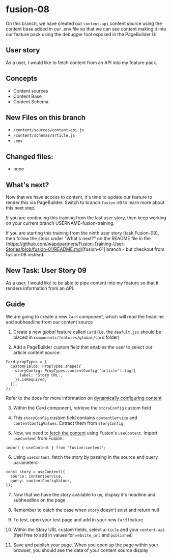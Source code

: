 # fusion-08

On this branch, we have created our `content-api` content source using the content base added in our .env file so that we can see content making it into our feature pack using the debugger tool exposed in the PageBuilder UI.

## User story
As a user, I would like to fetch content from an API into my feature pack.

## Concepts
- Content sources
- Content Base
- Content Schema

## New Files on this branch
- `/content/sources/content-api.js`
- `/content/schemas/article.js`
- `.env`

## Changed files:
- none

## What's next?
Now that we have access to content, it's time to update our feature to render this via PageBuilder. Switch to branch `fusion-09` to learn more about this next step.

If you are continuing this training from the last user story, then keep working on your current branch USERNAME-fusion-training.

If you are starting this training from the ninth user story (task Fusion-09), then follow the steps under "What's next?" on the README file in the (https://github.com/wapopartners/Fusion-Training-User-Stories/blob/fusion-01/README.md)[fusion-01] branch - but checkout from fusion-08 instead.

## New Task: User Story 09
As a user, I would like to be able to pipe content into my feature so that it renders information from an API.

## Guide
We are going to create a new `Card` component, which will read the headline and subheadline from our content source

1. Create a new *global* feature called `Card` (i.e. the `deafult.jsx` should be placed in `components/features/global/card` folder)

2. Add a PageBuilder custom field that enables the user to select our article content source:
```
Card.propTypes = {
  customFields: PropTypes.shape({
    storyConfig: PropTypes.contentConfig('article').tag({
      label: 'Story URL',
    }).isRequired,
  }),
};
```
Refer to the docs for more information on [dynamically configuring content](https://redirector.arcpublishing.com/alc/arc-products/pagebuilder/fusion/documentation/recipes/dynamically-configuring-content-with-hooks.md)

3. Within the Card component, retrieve the `storyConfig` custom field

4. This `storyConfig` custom field contains `contentService` and `contentConfigValues`. Extract them from `storyConfig` 

5. Now, we need to [fetch the content](https://redirector.arcpublishing.com/alc/arc-products/pagebuilder/fusion/documentation/recipes/fetching-content-with-hooks.md) using Fusion's `useContent`. Import `useContent` from Fusion:
```
import { useContent } from 'fusion:content';
```

6. Using `useContent`, fetch the story by passing in the source and query parameters:
```
const story = useContent({
  source: contentService,
  query: contentConfigValues,
});
```

7. Now that we have the story available to us, display it's headline and subheadline on the page

8. Remember to catch the case when `story` doesn't exist and return null

9. To test, open your test page and add in your new `Card` feature

10. Within the Story URL custom fields, select `article` and your `content-api` (feel free to add in values for `website_url` and `published`)

11. Save and publish your page. When you open up the page within your browser, you should see the data of your content source display